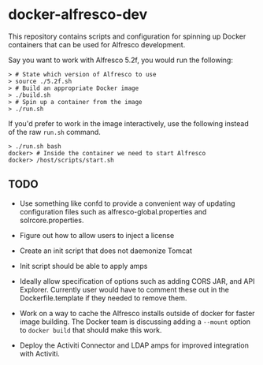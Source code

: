 # docker-alfresco-dev

This repository contains scripts and configuration for spinning up
Docker containers that can be used for Alfresco development.

Say you want to work with Alfresco 5.2f, you would run the following:

```
> # State which version of Alfresco to use
> source ./5.2f.sh
> # Build an appropriate Docker image
> ./build.sh
> # Spin up a container from the image
> ./run.sh
```

If you'd prefer to work in the image interactively, use the following
instead of the raw `run.sh` command.

```
> ./run.sh bash
docker> # Inside the container we need to start Alfresco
docker> /host/scripts/start.sh
```

## TODO

- Use something like confd to provide a convenient way of updating 
  configuration files such as alfresco-global.properties and solrcore.properties.

- Figure out how to allow users to inject a license

- Create an init script that does not daemonize Tomcat

- Init script should be able to apply amps

- Ideally allow specification of options such as adding CORS JAR, and API Explorer.
  Currently user would have to comment these out in the Dockerfile.template if they
  needed to remove them.

- Work on a way to cache the Alfresco installs outside of docker for faster image
  building. The Docker team is discussing adding a `--mount` option to `docker build`
  that should make this work.

- Deploy the Activiti Connector and LDAP amps for improved integration with Activiti.
